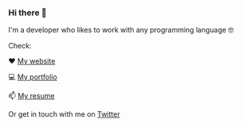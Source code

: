 <!--
**pgollangi/pgollangi** is a ✨ _special_ ✨ repository because its `README.md` (this file) appears on your GitHub profile.

Here are some ideas to get you started:

- 🔭 I’m currently working on ...
- 🌱 I’m currently learning ...
- 👯 I’m looking to collaborate on ...
- 🤔 I’m looking for help with ...
- 💬 Ask me about ...
- 📫 How to reach me: ...
- 😄 Pronouns: ...
- ⚡ Fun fact: ...
-->

### Hi there 👋

I'm a developer who likes to work with any programming language 🤓

Check:

❤️ [My website](https://pgollangi.com/)

💻 [My portfolio](https://p11r.dev)

📫 [My resume](https://resume.p11r.dev)

Or get in touch with me on [Twitter](https://twitter.com/pkgollangi)
